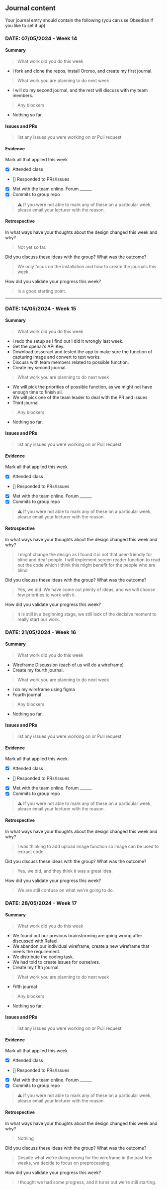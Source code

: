 [//]: # (# Notice)

[//]: # (This folder is for usage by project teams it will not be published in the main repository.)

[//]: # ()
[//]: # (## Instructions to team members)

[//]: # (As a member of the team you must upload a weekly journal with your work into this folder in the following format:)

[//]: # ()
[//]: # (```bash)

[//]: # (journal_<pfx>.md)

[//]: # (```)

[//]: # (Where `<pfx>` is your 2-3 character prefix.)

## Journal content
Your journal entry should contain the following (you can use Obsedian if you like to set it up)

### DATE: 07/05/2024 - Week 14
#### Summary
> What work did you do this week
* I fork and clone the repos, install Orcroo, and create my first journal.

> What work you are planning to do next week
* I will do my second journal, and the rest will discuss with my team members.

> Any blockers
* Nothing so far.

#### Issues and PRs
> list any issues you were working on or Pull request

#### Evidence
Mark all that applied this week
- [X] Attended class
- [] Responded to PRs/Issues
- [X] Met with the team online. Forum ______
- [X] Commits to group repo

> :warning: If you were not able to mark any of these on a particular week, please email your lecturer with the reason.

#### Retrospective

In what ways have your thoughts about the design changed this week and why?
> Not yet so far.

Did you discuss these ideas with the group? What was the outcome?
> We only focus on the installation and how to create the journals this week.

How did you validate your progress this week?
> Is a good starting point.

*******

### DATE: 14/05/2024 - Week 15
#### Summary
> What work did you do this week
* I redo the setup as I find out I did it wrongly last week.
* Get the openai's API Key.
* Download tesseract and tested the app to make sure the function of capturing image and convert to text works.
* Discuss with team members related to possible function.
* Create my second journal.

> What work you are planning to do next week
* We will pick the priorities of possible function, as we might not have enough time to finish all.
* We will pick one of the team leader to deal with the PR and issues
* Third journal

> Any blockers
* Nothing so far.

#### Issues and PRs
> list any issues you were working on or Pull request

#### Evidence
Mark all that applied this week
- [X] Attended class
- [] Responded to PRs/Issues
- [X] Met with the team online. Forum ______
- [X] Commits to group repo

> :warning: If you were not able to mark any of these on a particular week, please email your lecturer with the reason.

#### Retrospective

In what ways have your thoughts about the design changed this week and why?
> I might change the design as I found it is not that user-friendly for blind and deaf people.
> I will implement screen reader function to read out the code which I think this might benefit for the people who are blind

Did you discuss these ideas with the group? What was the outcome?
> Yes, we did. We have come out plenty of ideas, and we will choose few priorities to work with it.

How did you validate your progress this week?
> It is still in a beginning stage, we still lack of the decisive moment to really start our work.


### DATE: 21/05/2024 - Week 16
#### Summary
> What work did you do this week
* Wireframe Discussion (each of us will do a wireframe)
* Create my fourth journal.

> What work you are planning to do next week
* I do my wireframe using figma
* Fourth journal

> Any blockers
* Nothing so far.

#### Issues and PRs
> list any issues you were working on or Pull request

#### Evidence
Mark all that applied this week
- [X] Attended class
- [] Responded to PRs/Issues
- [X] Met with the team online. Forum ______
- [X] Commits to group repo

> :warning: If you were not able to mark any of these on a particular week, please email your lecturer with the reason.

#### Retrospective

In what ways have your thoughts about the design changed this week and why?
> I was thinking to add upload image function so image can be used to extract code.

Did you discuss these ideas with the group? What was the outcome?
> Yes, we did, and they think it was a great idea.

How did you validate your progress this week?
> We are still confuse on what we're going to do.

### DATE: 28/05/2024 - Week 17
#### Summary
> What work did you do this week
* We found out our previous brainstorming are going wrong after discussed with Rafael.
* We abandon our individual wireframe, create a new wireframe that meets the requirement.
* We distribute the coding task.
* We had told to create issues for ourselves.
* Create my fifth journal.

> What work you are planning to do next week
* Fifth journal

> Any blockers
* Nothing so far.

#### Issues and PRs
> list any issues you were working on or Pull request

#### Evidence
Mark all that applied this week
- [X] Attended class
- [] Responded to PRs/Issues
- [X] Met with the team online. Forum ______
- [X] Commits to group repo

> :warning: If you were not able to mark any of these on a particular week, please email your lecturer with the reason.

#### Retrospective

In what ways have your thoughts about the design changed this week and why?
> Nothing

Did you discuss these ideas with the group? What was the outcome?
> Despite what we're doing wrong for the wireframe in the past few weeks, we decide to focus on preprocessing

How did you validate your progress this week?
> I thought we had some progress, and it turns out we're still starting.
